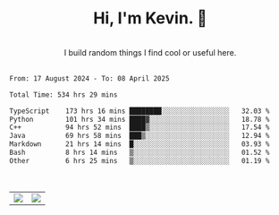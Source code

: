 <!--
**kevin-pek/kevin-pek** is a ✨ _special_ ✨ repository because its `README.md` (this file) appears on your GitHub profile.

Here are some ideas to get you started:

- 🔭 I’m currently working on ...
- 🌱 I’m currently learning ...
- 👯 I’m looking to collaborate on ...
- 🤔 I’m looking for help with ...
- 💬 Ask me about ...
- 📫 How to reach me: ...
- 😄 Pronouns: ...
- ⚡ Fun fact: ...
-->
<div align="center">
  <h1>Hi, I'm Kevin. 👋</h1>
  <br />
  I build random things I find cool or useful here.
</div>
<br />
<!--START_SECTION:waka-->

```txt
From: 17 August 2024 - To: 08 April 2025

Total Time: 534 hrs 29 mins

TypeScript    173 hrs 16 mins ████████░░░░░░░░░░░░░░░░░   32.03 %
Python        101 hrs 34 mins ████▓░░░░░░░░░░░░░░░░░░░░   18.78 %
C++           94 hrs 52 mins  ████▒░░░░░░░░░░░░░░░░░░░░   17.54 %
Java          69 hrs 58 mins  ███▒░░░░░░░░░░░░░░░░░░░░░   12.94 %
Markdown      21 hrs 14 mins  █░░░░░░░░░░░░░░░░░░░░░░░░   03.93 %
Bash          8 hrs 14 mins   ▒░░░░░░░░░░░░░░░░░░░░░░░░   01.52 %
Other         6 hrs 25 mins   ▒░░░░░░░░░░░░░░░░░░░░░░░░   01.19 %
```

<!--END_SECTION:waka-->
<br />
<table width="100%">
  <tr>
    <td align="left" width="50%">
      <img src="https://github-readme-stats-kevin-pek.vercel.app/api?username=kevin-pek&include_all_commits=true&count_private=true&theme=rose_pine" />
    </td>
    <td align="right" width="50%">
      <img src="https://github-readme-stats-kevin-pek.vercel.app/api/top-langs?username=kevin-pek&langs_count=10&hide_progress=true&theme=rose_pine" />
    </td>
  </tr>
</table>
